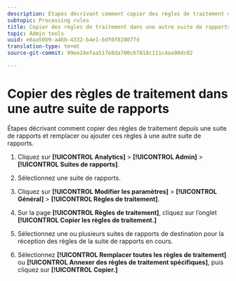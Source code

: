 ```yaml
---
description: Étapes décrivant comment copier des règles de traitement depuis une suite de rapports et remplacer ou ajouter ces règles à une autre suite de rapports.
subtopic: Processing rules
title: Copier des règles de traitement dans une autre suite de rapports
topic: Admin tools
uuid: e6aa50b9-a46b-4332-b4e1-6df0f828077d
translation-type: tm+mt
source-git-commit: 99ee24efaa517e8da700c67818c111c4aa90dc02

---
```



# Copier des règles de traitement dans une autre suite de rapports

Étapes décrivant comment copier des règles de traitement depuis une suite de rapports et remplacer ou ajouter ces règles à une autre suite de rapports.

1. Cliquez sur **[!UICONTROL Analytics]** > **[!UICONTROL Admin]** > **[!UICONTROL Suites de rapports]**.
1. Sélectionnez une suite de rapports.
1. Cliquez sur **[!UICONTROL Modifier les paramètres]** > **[!UICONTROL Général]** > **[!UICONTROL Règles de traitement]**.

1. Sur la page **[!UICONTROL Règles de traitement]**, cliquez sur l’onglet **[!UICONTROL Copier les règles de traitement.]**
1. Sélectionnez une ou plusieurs suites de rapports de destination pour la réception des règles de la suite de rapports en cours.
1. Sélectionnez **[!UICONTROL Remplacer toutes les règles de traitement]** ou **[!UICONTROL Annexer des règles de traitement spécifiques]**, puis cliquez sur **[!UICONTROL Copier.]**
